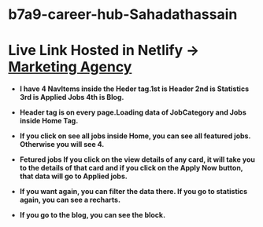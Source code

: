 # b7a9-career-hub-Sahadathassain



 # Live Link Hosted in Netlify -> [Marketing Agency](https://amazing-faun-49262f.netlify.app/)

 - **I have 4 NavItems inside the Heder tag.1st is Header 2nd is Statistics 3rd is Applied Jobs 4th is Blog.**

- **Header tag is on every page.Loading data of JobCategory and Jobs inside Home Tag.**

- **If you click on see all jobs inside Home, you can see all featured jobs. Otherwise you will see 4.**

- **Fetured jobs If you click on the view details of any card, it will take you to the details of that card and if you click on the Apply Now button, that data will go to Applied jobs.** 

- **If you want again, you can filter the data there. If you go to statistics again, you can see a recharts.**
- **If you go to the blog, you can see the block.**